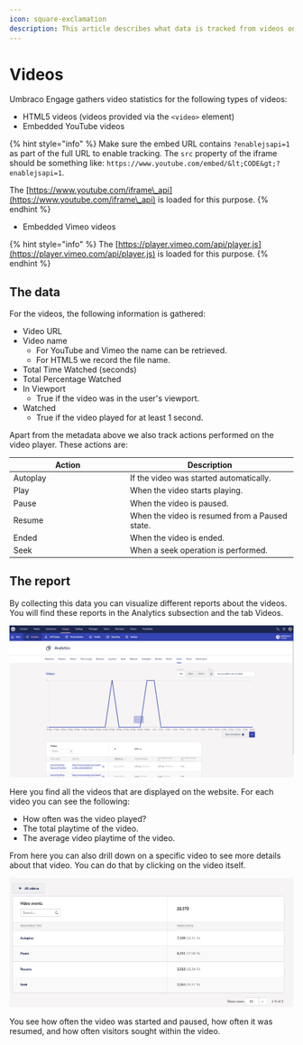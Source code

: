 ```yaml
---
icon: square-exclamation
description: This article describes what data is tracked from videos on your website.
---
```


# Videos

Umbraco Engage gathers video statistics for the following types of videos:

* HTML5 videos (videos provided via the `<video>` element)
* Embedded YouTube videos

{% hint style="info" %}
Make sure the embed URL contains `?enablejsapi=1` as part of the full URL to enable tracking. The `src` property of the iframe should be something like: `https://www.youtube.com/embed/&lt;CODE&gt;?enablejsapi=1`.

The [https://www.youtube.com/iframe\_api](https://www.youtube.com/iframe\_api) is loaded for this purpose.
{% endhint %}

* Embedded Vimeo videos

{% hint style="info" %}
The [https://player.vimeo.com/api/player.js](https://player.vimeo.com/api/player.js) is loaded for this purpose.
{% endhint %}

## The data

For the videos, the following information is gathered:

* Video URL
* Video name
  * For YouTube and Vimeo the name can be retrieved.
  * For HTML5 we record the file name.
* Total Time Watched (seconds)
* Total Percentage Watched
* In Viewport
  * True if the video was in the user's viewport.
* Watched
  * True if the video played for at least 1 second.

Apart from the metadata above we also track actions performed on the video player. These actions are:

<table><thead><tr><th width="193">Action</th><th>Description</th></tr></thead><tbody><tr><td>Autoplay</td><td>If the video was started automatically.</td></tr><tr><td>Play</td><td>When the video starts playing.</td></tr><tr><td>Pause</td><td>When the video is paused.</td></tr><tr><td>Resume</td><td>When the video is resumed from a Paused state.</td></tr><tr><td>Ended</td><td>When the video is ended.</td></tr><tr><td>Seek</td><td>When a seek operation is performed.</td></tr></tbody></table>

## The report

By collecting this data you can visualize different reports about the videos. You will find these reports in the Analytics subsection and the tab Videos.

![](../../.gitbook/assets/engage-analytics-videos.png)

Here you find all the videos that are displayed on the website. For each video you can see the following:

* How often was the video played?
* The total playtime of the video.
* The average video playtime of the video.

From here you can also drill down on a specific video to see more details about that video. You can do that by clicking on the video itself.

![](../../.gitbook/assets/enage-analytics-video-details.png)

You see how often the video was started and paused, how often it was resumed, and how often visitors sought within the video.
